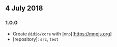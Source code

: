 ## 4 July 2018

### 1.0.0

- Create `@idio/core` with [`mnp`][https://mnpjs.org]
- [repository]: `src`, `test`
